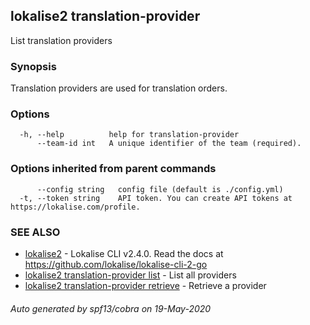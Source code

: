 ## lokalise2 translation-provider

List translation providers

### Synopsis

Translation providers are used for translation orders.

### Options

```
  -h, --help          help for translation-provider
      --team-id int   A unique identifier of the team (required).
```

### Options inherited from parent commands

```
      --config string   config file (default is ./config.yml)
  -t, --token string    API token. You can create API tokens at https://lokalise.com/profile.
```

### SEE ALSO

* [lokalise2](lokalise2.md)	 - Lokalise CLI v2.4.0. Read the docs at https://github.com/lokalise/lokalise-cli-2-go
* [lokalise2 translation-provider list](lokalise2_translation-provider_list.md)	 - List all providers
* [lokalise2 translation-provider retrieve](lokalise2_translation-provider_retrieve.md)	 - Retrieve a provider

###### Auto generated by spf13/cobra on 19-May-2020
